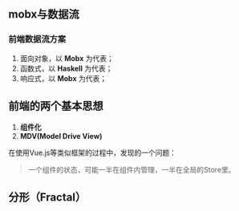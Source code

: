 ## mobx与数据流

### 前端数据流方案

1. 面向对象，以 **Mobx** 为代表；
2. 函数式，以 **Haskell** 为代表；
3. 响应式，以 **Mobx** 为代表；


## 前端的两个基本思想

1. **组件化**
2. **MDV(Model Drive View)**

在使用Vue.js等类似框架的过程中，发现的一个问题：
> 一个组件的状态，可能一半在组件内管理，一半在全局的Store里。


## 分形（Fractal）

